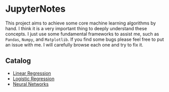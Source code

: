 # JupyterNotes
This project aims to achieve some core machine learning algorithms by hand. I think it is a very important thing to deeply understand these concepts. I just use some fundamental frameworks to assist me, such as `Pandas`, `Numpy`, and `Matplotlib`. If you find some bugs please feel free to put an issue with me. I will carefully browse each one and try to fix it.

## Catalog

- [Linear Regression](https://github.com/ZhangYizhe/JupyterNotes/blob/ac5b24c7b31396995335d831af93576276cc6255/house-price-predict/LinearRegression.ipynb)
- [Logistic Regression](https://github.com/ZhangYizhe/JupyterNotes/blob/f7ce711926d3587feb7aee9eb327c0b428f40fa4/imdb/LogisticRegression.ipynb)
- [Neural Networks](https://github.com/ZhangYizhe/JupyterNotes/blob/e211221f9d7606e4d3e59404830564ebb84317da/mnist/tf_nns.ipynb)

